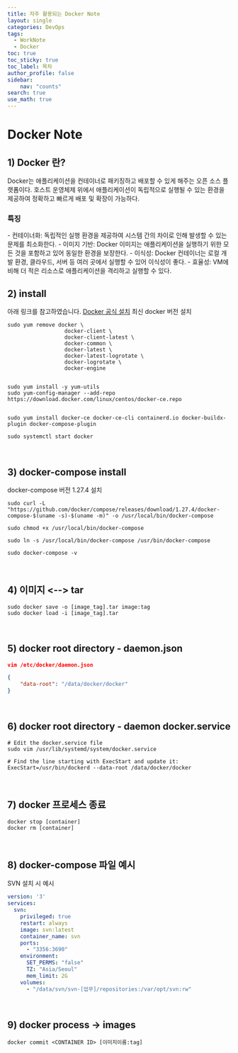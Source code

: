 ```yaml
---
title: 자주 활용되는 Docker Note
layout: single
categories: DevOps
tags:
  - WorkNote
  - Docker
toc: true
toc_sticky: true
toc_label: 목차
author_profile: false
sidebar: 
    nav: "counts"
search: true
use_math: true
---
```


# Docker Note
## 1) Docker 란?
Docker는 애플리케이션을 컨테이너로 패키징하고 배포할 수 있게 해주는 오픈 소스 플랫폼이다. 호스트 운영체제 위에서 애플리케이션이 독립적으로 실행될 수 있는 환경을 제공하여 정확하고 빠르게 배포 및 확장이 가능하다.

<h3> 특징 </h3>
- 컨테이너화: 독립적인 실행 환경을 제공하여 시스템 간의 차이로 인해 발생할 수 있는 문제를 최소화한다.
- 이미지 기반: Docker 이미지는 애플리케이션을 실행하기 위한 모든 것을 포함하고 있어 동일한 환경을 보장한다.
- 이식성: Docker 컨테이너는 로컬 개발 환경, 클라우드, 서버 등 여러 곳에서 실행할 수 있어 이식성이 좋다.
- 효율성: VM에 비해 더 적은 리소스로 애플리케이션을 격리하고 실행할 수 있다.

## 2) install
아래 링크를 참고하였습니다.
[Docker 공식 설치](https://docs.docker.com/engine/install/centos/)
최신 docker 버전 설치
```shell
sudo yum remove docker \
                  docker-client \
                  docker-client-latest \
                  docker-common \
                  docker-latest \
                  docker-latest-logrotate \
                  docker-logrotate \
                  docker-engine


sudo yum install -y yum-utils
sudo yum-config-manager --add-repo https://download.docker.com/linux/centos/docker-ce.repo


sudo yum install docker-ce docker-ce-cli containerd.io docker-buildx-plugin docker-compose-plugin

sudo systemctl start docker

```
<br>

## 3) docker-compose install
docker-compose 버전 1.27.4 설치
```shell
sudo curl -L "https://github.com/docker/compose/releases/download/1.27.4/docker-compose-$(uname -s)-$(uname -m)" -o /usr/local/bin/docker-compose

sudo chmod +x /usr/local/bin/docker-compose

sudo ln -s /usr/local/bin/docker-compose /usr/bin/docker-compose

sudo docker-compose -v

```
<br>

## 4) 이미지 <--> tar
```shell
sudo docker save -o [image_tag].tar image:tag
sudo docker load -i [image_tag].tar
```
<br>

## 5) docker root directory - daemon.json
```json
vim /etc/docker/daemon.json

{
	"data-root": "/data/docker/docker"
}
```
<br>

## 6) docker root directory - daemon docker.service
```shell
# Edit the docker.service file
sudo vim /usr/lib/systemd/system/docker.service

# Find the line starting with ExecStart and update it:
ExecStart=/usr/bin/dockerd --data-root /data/docker/docker
```
<br>

## 7) docker 프로세스 종료
```shell
docker stop [container]
docker rm [container]
```
<br>

## 8) docker-compose 파일 예시
SVN 설치 시 예시
```yaml
version: '3'
services:
  svn:
    privileged: true
    restart: always
    image: svn:latest
    container_name: svn
    ports:
      - "3356:3690"
    environment:
      SET_PERMS: "false"
      TZ: "Asia/Seoul"
      mem_limit: 2G
    volumes:
      - "/data/svn/svn-[업무]/repositories:/var/opt/svn:rw"
```
<br>

## 9) docker process -> images
```shell
docker commit <CONTAINER ID> [이미지이름:tag]
```